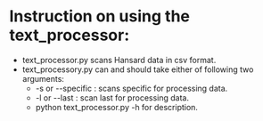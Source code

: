 # Instruction on using the text_processor:
* text_processor.py scans Hansard data in csv format.
* text_processory.py can and should take either of following two arguments:
    * -s or --specific <year>: scans specific <year> for processing data.
    * -l or --last <years>: scan last <years> for processing data.
    * python text_processor.py -h for description.


    



